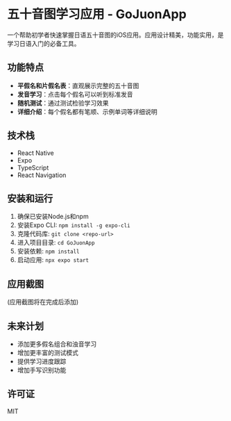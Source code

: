 # 五十音图学习应用 - GoJuonApp

一个帮助初学者快速掌握日语五十音图的iOS应用。应用设计精美，功能实用，是学习日语入门的必备工具。

## 功能特点

- **平假名和片假名表**：直观展示完整的五十音图
- **发音学习**：点击每个假名可以听到标准发音
- **随机测试**：通过测试检验学习效果
- **详细介绍**：每个假名都有笔顺、示例单词等详细说明

## 技术栈

- React Native
- Expo
- TypeScript
- React Navigation

## 安装和运行

1. 确保已安装Node.js和npm
2. 安装Expo CLI: `npm install -g expo-cli`
3. 克隆代码库: `git clone <repo-url>`
4. 进入项目目录: `cd GoJuonApp`
5. 安装依赖: `npm install`
6. 启动应用: `npx expo start`

## 应用截图

(应用截图将在完成后添加)

## 未来计划

- 添加更多假名组合和浊音学习
- 增加更丰富的测试模式
- 提供学习进度跟踪
- 增加手写识别功能

## 许可证

MIT 